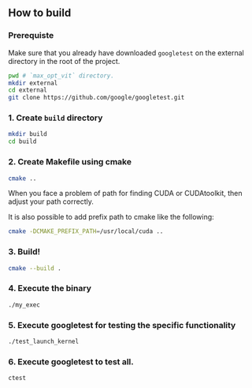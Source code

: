 ## How to build
### Prerequiste
Make sure that you already have downloaded `googletest` on the external directory in the root of the project.
```bash
pwd # `max_opt_vit` directory.
mkdir external
cd external
git clone https://github.com/google/googletest.git
```

### 1. Create `build` directory
```bash
mkdir build
cd build
```

### 2. Create Makefile using cmake
```bash
cmake ..
```
When you face a problem of path for finding CUDA or CUDAtoolkit, then adjust your path correctly.

It is also possible to add prefix path to cmake like the following:

```bash
cmake -DCMAKE_PREFIX_PATH=/usr/local/cuda ..
```

### 3. Build!
```bash
cmake --build .
```

### 4. Execute the binary
```bash
./my_exec
```

### 5. Execute googletest for testing the specific functionality
```bash
./test_launch_kernel
```

### 6. Execute googletest to test all.
```bash
ctest
```